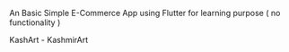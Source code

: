 An Basic Simple E-Commerce App using Flutter for learning purpose ( no functionality )

KashArt - KashmirArt
